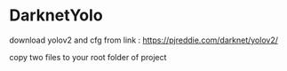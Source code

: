 # DarknetYolo



download yolov2 and cfg from link : https://pjreddie.com/darknet/yolov2/ 

copy two files to your root folder of project
